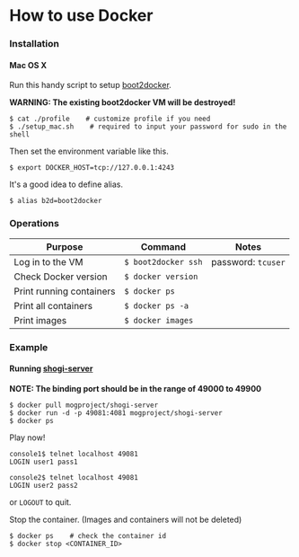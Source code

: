 How to use Docker
====

### Installation

#### Mac OS X

Run this handy script to setup [boot2docker](https://github.com/boot2docker/boot2docker).

**WARNING: The existing boot2docker VM will be destroyed!**

```
$ cat ./profile    # customize profile if you need
$ ./setup_mac.sh    # required to input your password for sudo in the shell
```

Then set the environment variable like this.

```
$ export DOCKER_HOST=tcp://127.0.0.1:4243
```

It's a good idea to define alias.

```
$ alias b2d=boot2docker
```


### Operations

| Purpose | Command | Notes |
| --- | --- | --- |
|Log in to the VM|```$ boot2docker ssh```|password: ```tcuser```|
|Check Docker version|```$ docker version```||
|Print running containers|```$ docker ps```||
|Print all containers|```$ docker ps -a```||
|Print images|```$ docker images```||

### Example

#### Running [shogi-server](https://index.docker.io/u/mogproject/shogi-server/)


**NOTE: The binding port should be in the range of 49000 to 49900**

```
$ docker pull mogproject/shogi-server
$ docker run -d -p 49081:4081 mogproject/shogi-server
$ docker ps
```

Play now!

```
console1$ telnet localhost 49081
LOGIN user1 pass1
```

```
console2$ telnet localhost 49081
LOGIN user2 pass2
```

or ```LOGOUT``` to quit.

Stop the container. (Images and containers will not be deleted)

```
$ docker ps    # check the container id
$ docker stop <CONTAINER_ID>
```
